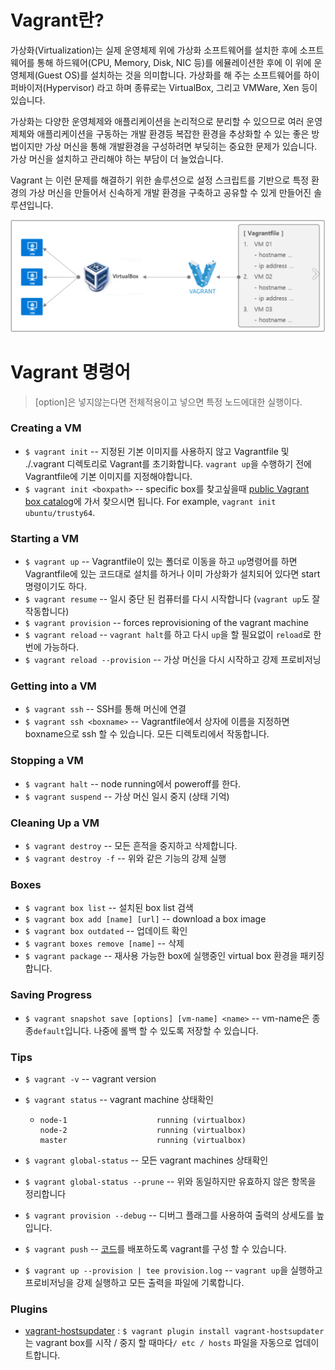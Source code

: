 # Vagrant란?

가상화(Virtualization)는 실제 운영체제 위에 가상화 소프트웨어를 설치한 후에 소프트웨어를 통해 하드웨어(CPU, Memory, Disk, NIC 등)를 에뮬레이션한 후에 이 위에 운영체제(Guest OS)를 설치하는 것을 의미합니다. 가상화를 해 주는 소프트웨어를 하이퍼바이저(Hypervisor) 라고 하며 종류로는  VirtualBox, 그리고 VMWare, Xen 등이 있습니다.

가상화는 다양한 운영체제와 애플리케이션을 논리적으로 분리할 수 있으므로 여러 운영제체와 애플리케이션을 구동하는 개발 환경등 복잡한 환경을 추상화할 수 있는 좋은 방법이지만 가상 머신을 통해 개발환경을 구성하려면 부딪히는 중요한 문제가 있습니다. 가상 머신을 설치하고 관리해야 하는 부담이 더 늘었습니다.

Vagrant 는 이런 문제를 해결하기 위한 솔루션으로 설정 스크립트를 기반으로 특정 환경의 가상 머신을 만들어서 신속하게 개발 환경을 구축하고 공유할 수 있게 만들어진 솔루션입니다.

![image-20210216110413959](02_Kubernetes_Vagrant.assets/image-20210216110413959.png)



# Vagrant 명령어

> [option]은 넣지않는다면 전체적용이고 넣으면 특정 노드에대한 실행이다.

### Creating a VM

- `$ vagrant init` -- 지정된 기본 이미지를 사용하지 않고 Vagrantfile 및 ./.vagrant 디렉토리로 Vagrant를 초기화합니다. `vagrant up`을 수행하기 전에 Vagrantfile에 기본 이미지를 지정해야합니다.
- `$ vagrant init <boxpath>` -- specific box를 찾고싶을때 [public Vagrant box catalog](https://app.vagrantup.com/boxes/search)에 가서 찾으시면 됩니다. For example, `vagrant init ubuntu/trusty64`.



### Starting a VM

- `$ vagrant up` -- Vagrantfile이 있는 폴더로 이동을 하고 `up`명령어를 하면 Vagrantfile에 있는 코드대로 설치를 하거나 이미 가상화가 설치되어 있다면 start 명령이기도 하다.
- `$ vagrant resume` -- 일시 중단 된 컴퓨터를 다시 시작합니다 (`vagrant up`도 잘 작동합니다)
- `$ vagrant provision` -- forces reprovisioning of the vagrant machine
- `$ vagrant reload` -- `vagrant halt`를 하고 다시 `up`을 할 필요없이 `reload`로 한번에 가능하다.
- `$ vagrant reload --provision` -- 가상 머신을 다시 시작하고 강제 프로비저닝



### Getting into a VM

- `$ vagrant ssh` -- SSH를 통해 머신에 연결
- `$ vagrant ssh <boxname>` -- Vagrantfile에서 상자에 이름을 지정하면 boxname으로 ssh 할 수 있습니다. 모든 디렉토리에서 작동합니다.



### Stopping a VM

- `$ vagrant halt` -- node running에서 poweroff를 한다.
- `$ vagrant suspend` -- 가상 머신 일시 중지 (상태 기억)



### Cleaning Up a VM

- `$ vagrant destroy` -- 모든 흔적을 중지하고 삭제합니다.
- `$ vagrant destroy -f` -- 위와 같은 기능의 강제 실행



### Boxes

- `$ vagrant box list` -- 설치된 box list 검색
- `$ vagrant box add [name] [url]` -- download a box image 
- `$ vagrant box outdated` -- 업데이트 확인
- `$ vagrant boxes remove [name]` -- 삭제
- `$ vagrant package` -- 재사용 가능한 box에 실행중인 virtual box 환경을 패키징합니다.



### Saving Progress

- `$ vagrant snapshot save [options] [vm-name] <name>` -- vm-name은 종종`default`입니다. 나중에 롤백 할 수 있도록 저장할 수 있습니다.



### Tips

- `$ vagrant -v` -- vagrant version

- `$ vagrant status` -- vagrant machine 상태확인

  - ```
    node-1                    running (virtualbox)
    node-2                    running (virtualbox)
    master                    running (virtualbox)
    ```

- `$ vagrant global-status` -- 모든 vagrant machines 상태확인

- `$ vagrant global-status --prune` -- 위와 동일하지만 유효하지 않은 항목을 정리합니다

- `$ vagrant provision --debug` -- 디버그 플래그를 사용하여 출력의 상세도를 높입니다.

- `$ vagrant push` -- [코드](http://docs.vagrantup.com/v2/push/index.html)를 배포하도록 vagrant를 구성 할 수 있습니다.

- `$ vagrant up --provision | tee provision.log` -- `vagrant up`을 실행하고 프로비저닝을 강제 실행하고 모든 출력을 파일에 기록합니다.



### Plugins

- [vagrant-hostsupdater](https://github.com/cogitatio/vagrant-hostsupdater) : `$ vagrant plugin install vagrant-hostsupdater`는 vagrant box를 시작 / 중지 할 때마다`/ etc / hosts` 파일을 자동으로 업데이트합니다.